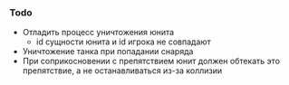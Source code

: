 
### Todo

- Отладить процесс уничтожения юнита
    - id сущности юнита и id игрока не совпадают
- Уничтожение танка при попадании снаряда
- При соприкосновении с препятствием юнит должен обтекать это препятствие, а не останавливаться из-за коллизии
